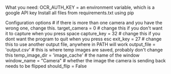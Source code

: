 
What you need:
    OCR_AUTH_KEY =  an environment variable, which is a google API key
    Install all files from requirements.txt using pip

Configuration options
    # if there is more than one camera and you have the wrong one, change this.
    target_camera = 0
    # change this if you don't want it to capture when you press space
    capture_key = 32
    # change this if you dont want the program to quit when you press esc
    exit_key = 27
    # change this to use another output file, anywhere in PATH will work
    output_file = 'output.csv'
    # this is where temp images are saved, probably don't change this
    temp_image_dir = 'image_cache'
    # the name of the window
    window_name = "Camera"
    # whether the image the camera is sending back needs to be flipped
    should_flip = False
